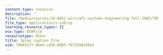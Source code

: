 ```yaml
---
content_type: resource
description: ''
file: /media/courses/16-885j-aircraft-systems-engineering-fall-2005/78b651774be9cd3668b5f472556a39e3_uow6v1EuybE.srt
file_type: application/x-subrip
learning_resource_types: []
ocw_type: OCWFile
resourcetype: Other
title: 3play caption file
uid: 78b65177-4be9-cd36-68b5-f472556a39e3
---
```

